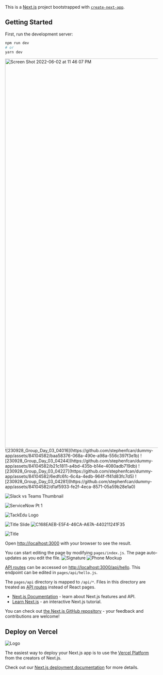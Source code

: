 This is a [Next.js](https://nextjs.org/) project bootstrapped with [`create-next-app`](https://github.com/vercel/next.js/tree/canary/packages/create-next-app).

## Getting Started

First, run the development server:

```bash
npm run dev
# or
yarn dev
```
<img width="1280" alt="Screen Shot 2022-06-02 at 11 46 07 PM" src="https://user-images.githubusercontent.com/84104582/171801936-fa9e5bb9-1aaa-4576-9014-213ccd22b15b.png">
![230928_Group_Day_03_04016](https://github.com/stephenfcan/dummy-app/assets/84104582/baa58376-068a-490e-a98a-556c397f3e1b)
![230928_Group_Day_03_04244](https://github.com/stephenfcan/dummy-app/assets/84104582/b21c1811-a4bd-435b-b14e-4080adb719db)
![230928_Group_Day_03_04227](https://github.com/stephenfcan/dummy-app/assets/84104582/6edfc6fc-6c4a-4edb-964f-ff41d83fc7d5)
![230928_Group_Day_03_04281](https://github.com/stephenfcan/dummy-app/assets/84104582/d1af5933-fe2f-4eca-8571-05a59b28e1a0)

![Slack vs Teams Thumbnail](https://github.com/stephenfcan/dummy-app/assets/84104582/8575bfcf-16a7-40c9-b5fb-a8472ee85c98)

![ServiceNow Pt  1](https://github.com/stephenfcan/dummy-app/assets/84104582/9143b30a-4b9a-4960-b28e-b8c97a3321a5)


![TackEdu Logo](https://user-images.githubusercontent.com/84104582/171989684-626c1272-3683-4131-8ae4-559d0a56c773.png)

![Title Slide](https://user-images.githubusercontent.com/84104582/205454940-5d30e26c-be36-4963-8ea4-8e2e1af18043.png)
![C168EAEB-E5F4-46CA-A67A-440211241F35](https://user-images.githubusercontent.com/84104582/206887035-f5bff4bc-4335-414e-a9cc-f5d488a4c6fc.JPEG)

![Title](https://user-images.githubusercontent.com/84104582/205474502-7a703c58-f128-49f0-90bd-6557920377f0.png)

Open [http://localhost:3000](http://localhost:3000) with your browser to see the result.

You can start editing the page by modifying `pages/index.js`. The page auto-updates as you edit the file.
![Signature](https://user-images.githubusercontent.com/84104582/205430009-475c2ff1-2a24-4719-a71e-569e147949a9.png)
![Phone Mockup](https://user-images.githubusercontent.com/84104582/205474294-34c8abed-409c-4d61-861d-3879cd1b80bb.png)

[API routes](https://nextjs.org/docs/api-routes/introduction) can be accessed on [http://localhost:3000/api/hello](http://localhost:3000/api/hello). This endpoint can be edited in `pages/api/hello.js`.

The `pages/api` directory is mapped to `/api/*`. Files in this directory are treated as [API routes](https://nextjs.org/docs/api-routes/introduction) instead of React pages.

- [Next.js Documentation](https://nextjs.org/docs) - learn about Next.js features and API.
- [Learn Next.js](https://nextjs.org/learn) - an interactive Next.js tutorial.

You can check out [the Next.js GitHub repository](https://github.com/vercel/next.js/) - your feedback and contributions are welcome!

## Deploy on Vercel
![Logo](https://user-images.githubusercontent.com/84104582/199637301-fc77f935-c997-42e4-ae4b-bc2556405081.png)

The easiest way to deploy your Next.js app is to use the [Vercel Platform](https://vercel.com/new?utm_medium=default-template&filter=next.js&utm_source=create-next-app&utm_campaign=create-next-app-readme) from the creators of Next.js.

Check out our [Next.js deployment documentation](https://nextjs.org/docs/deployment) for more details.

